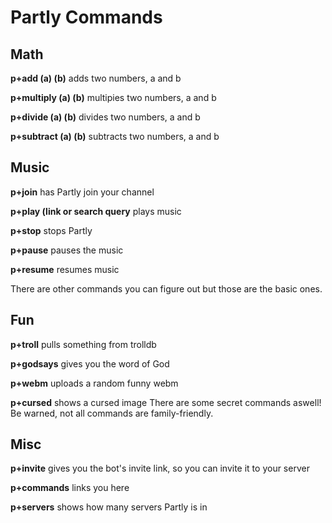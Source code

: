 # Partly Commands

## Math
**p+add (a) (b)** adds two numbers, a and b

**p+multiply (a) (b)** multipies two numbers, a and b

**p+divide (a) (b)** divides two numbers, a and b

**p+subtract (a) (b)** subtracts two numbers, a and b

## Music
**p+join** has Partly join your channel

**p+play (link or search query** plays music

**p+stop** stops Partly

**p+pause** pauses the music

**p+resume** resumes music

There are other commands you can figure out but those are the basic ones.



## Fun
**p+troll** pulls something from trolldb

**p+godsays** gives you the word of God

**p+webm** uploads a random funny webm

**p+cursed** shows a cursed image
There are some secret commands aswell! Be warned, not all commands are family-friendly.
## Misc
**p+invite** gives you the bot's invite link, so you can invite it to your server

**p+commands** links you here

**p+servers** shows how many servers Partly is in



